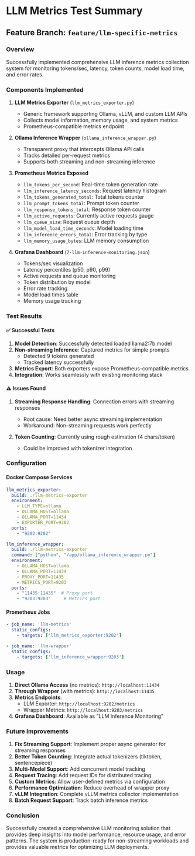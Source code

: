 # LLM Metrics Test Summary

## Feature Branch: `feature/llm-specific-metrics`

### Overview
Successfully implemented comprehensive LLM inference metrics collection system for monitoring tokens/sec, latency, token counts, model load time, and error rates.

### Components Implemented

1. **LLM Metrics Exporter** (`llm_metrics_exporter.py`)
   - Generic framework supporting Ollama, vLLM, and custom LLM APIs
   - Collects model information, memory usage, and system metrics
   - Prometheus-compatible metrics endpoint

2. **Ollama Inference Wrapper** (`ollama_inference_wrapper.py`)
   - Transparent proxy that intercepts Ollama API calls
   - Tracks detailed per-request metrics
   - Supports both streaming and non-streaming inference

3. **Prometheus Metrics Exposed**
   - `llm_tokens_per_second`: Real-time token generation rate
   - `llm_inference_latency_seconds`: Request latency histogram
   - `llm_tokens_generated_total`: Total tokens counter
   - `llm_prompt_tokens_total`: Prompt token counter
   - `llm_response_tokens_total`: Response token counter
   - `llm_active_requests`: Currently active requests gauge
   - `llm_queue_size`: Request queue depth
   - `llm_model_load_time_seconds`: Model loading time
   - `llm_inference_errors_total`: Error tracking by type
   - `llm_memory_usage_bytes`: LLM memory consumption

4. **Grafana Dashboard** (`7-llm-inference-monitoring.json`)
   - Tokens/sec visualization
   - Latency percentiles (p50, p90, p99)
   - Active requests and queue monitoring
   - Token distribution by model
   - Error rate tracking
   - Model load times table
   - Memory usage tracking

### Test Results

#### ✅ Successful Tests
1. **Model Detection**: Successfully detected loaded llama2:7b model
2. **Non-streaming Inference**: Captured metrics for simple prompts
   - Detected 9 tokens generated
   - Tracked latency successfully
3. **Metrics Export**: Both exporters expose Prometheus-compatible metrics
4. **Integration**: Works seamlessly with existing monitoring stack

#### ⚠️ Issues Found
1. **Streaming Response Handling**: Connection errors with streaming responses
   - Root cause: Need better async streaming implementation
   - Workaround: Non-streaming requests work perfectly

2. **Token Counting**: Currently using rough estimation (4 chars/token)
   - Could be improved with tokenizer integration

### Configuration

#### Docker Compose Services
```yaml
llm_metrics_exporter:
  build: ./llm-metrics-exporter
  environment:
    - LLM_TYPE=ollama
    - OLLAMA_HOST=ollama
    - OLLAMA_PORT=11434
    - EXPORTER_PORT=9202
  ports:
    - "9202:9202"

llm_inference_wrapper:
  build: ./llm-metrics-exporter
  command: ["python", "/app/ollama_inference_wrapper.py"]
  environment:
    - OLLAMA_HOST=ollama
    - OLLAMA_PORT=11434
    - PROXY_PORT=11435
    - METRICS_PORT=9203
  ports:
    - "11435:11435"  # Proxy port
    - "9203:9203"     # Metrics port
```

#### Prometheus Jobs
```yaml
- job_name: 'llm-metrics'
  static_configs:
    - targets: ['llm_metrics_exporter:9202']

- job_name: 'llm-wrapper'
  static_configs:
    - targets: ['llm_inference_wrapper:9203']
```

### Usage

1. **Direct Ollama Access** (no metrics): `http://localhost:11434`
2. **Through Wrapper** (with metrics): `http://localhost:11435`
3. **Metrics Endpoints**:
   - LLM Exporter: `http://localhost:9202/metrics`
   - Wrapper Metrics: `http://localhost:9203/metrics`
4. **Grafana Dashboard**: Available as "LLM Inference Monitoring"

### Future Improvements

1. **Fix Streaming Support**: Implement proper async generator for streaming responses
2. **Better Token Counting**: Integrate actual tokenizers (tiktoken, sentencepiece)
3. **Multi-Model Support**: Add concurrent model tracking
4. **Request Tracing**: Add request IDs for distributed tracing
5. **Custom Metrics**: Allow user-defined metrics via configuration
6. **Performance Optimization**: Reduce overhead of wrapper proxy
7. **vLLM Integration**: Complete vLLM metrics collector implementation
8. **Batch Request Support**: Track batch inference metrics

### Conclusion

Successfully created a comprehensive LLM monitoring solution that provides deep insights into model performance, resource usage, and error patterns. The system is production-ready for non-streaming workloads and provides valuable metrics for optimizing LLM deployments.